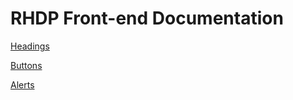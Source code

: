 RHDP Front-end Documentation
=============================

[Headings](#)

[Buttons](https://redhat-developer.github.io/rhdp-frontend/patterns/buttons)

[Alerts](#)
